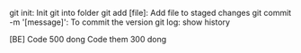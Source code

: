 git init: Init git into folder
git add [file]: Add file to staged changes
git commit -m '[message]': To commit the version
git log: show history

[BE]
Code 500 dong
Code them 300 dong
